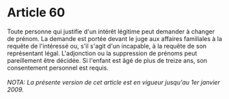 # Article 60

Toute personne qui justifie d'un intérêt légitime peut demander à changer de prénom. La demande est portée devant le juge aux affaires familiales à la requête de l'intéressé ou, s'il s'agit d'un incapable, à la requête de son représentant légal. L'adjonction ou la suppression de prénoms peut pareillement être décidée.   Si l'enfant est âgé de plus de treize ans, son consentement personnel est requis.<br/><br/><i>NOTA:  La présente version de cet article est en vigueur jusqu'au 1er janvier 2009.</i>